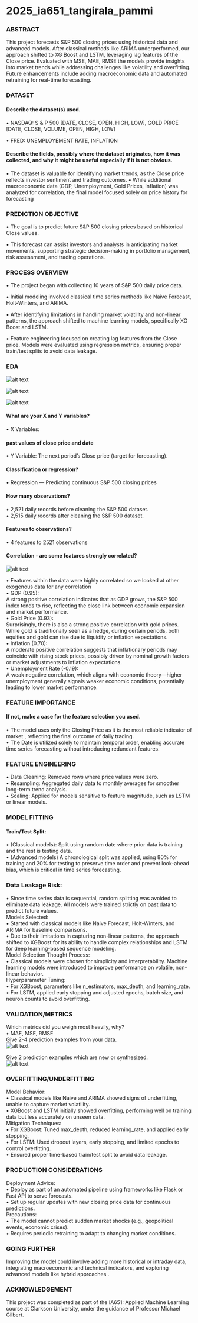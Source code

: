 # 2025_ia651_tangirala_pammi
### ABSTRACT
This project forecasts S&P 500 closing prices using historical data and advanced models. After classical methods like ARIMA underperformed, our approach shifted to XG Boost and LSTM, leveraging lag features of the Close price. Evaluated with MSE, MAE, RMSE  the models provide insights into market trends while addressing challenges like volatility and overfitting. Future enhancements include adding macroeconomic data and automated retraining for real-time forecasting.

### DATASET
#### Describe the dataset(s) used.  
•	NASDAQ:
 S & P 500 [DATE, CLOSE, OPEN, HIGH, LOW], 
GOLD PRICE [DATE, CLOSE, VOLUME, OPEN, HIGH,  LOW]


•	FRED: UNEMPLOYEMENT RATE, INFLATION 

#### Describe the fields, possibly where the dataset originates, how it was collected, and why it might be useful especially if it is not obvious.  


•	The dataset is valuable for identifying market trends, as the Close price reflects investor sentiment and trading outcomes. 
•	While additional macroeconomic data (GDP, Unemployment, Gold Prices, Inflation) was analyzed for correlation, the final model focused solely on price history for forecasting
### PREDICTION OBJECTIVE
•	The goal is to predict future S&P 500 closing prices based on historical Close values.


•	This forecast can assist investors and analysts in anticipating market movements, supporting strategic decision-making in portfolio management, risk assessment, and trading operations.

### PROCESS OVERVIEW
•	The project began with collecting 10 years of S&P 500 daily price data. 


•	Initial modeling involved classical time series methods like Naive Forecast, Holt-Winters, and ARIMA. 


•	After identifying limitations in handling market volatility and non-linear patterns, the approach shifted to machine learning models, specifically XG Boost and LSTM.


•	Feature engineering focused on creating lag features from the Close price. Models were evaluated using regression metrics, ensuring proper train/test splits to avoid data leakage.

### EDA
![alt text](image.png)


![alt text](image-1.png)


![alt text](image-2.png)


#### What are your X and Y variables? 
•	  X Variables:
#### past values of close price and date  
•	  Y Variable:
The next period’s Close price (target for forecasting).   
#### Classification or regression?  
•	Regression — Predicting continuous S&P 500 closing prices   
#### How many observations?  
•	2,521 daily records before cleaning the S&P 500 dataset.  
•	2,515 daily records after cleaning the S&P 500 dataset.  
#### Features to observations?  
•	4 features to 2521 observations  
#### Correlation - are some features strongly correlated?  


 ![alt text](image-3.png)

•	Features within the data were highly correlated so we looked at other exogenous data for any correlation   
•	GDP (0.95):   
A strong positive correlation indicates that as GDP grows, the S&P 500 index tends to rise, reflecting the close link between economic expansion and market performance.   
•	Gold Price (0.93):  
Surprisingly, there is also a strong positive correlation with gold prices. While gold is traditionally seen as a hedge, during certain   periods, both equities and gold can rise due to liquidity or inflation expectations.  
•	Inflation (0.70):  
A moderate positive correlation suggests that inflationary periods may coincide with rising stock prices, possibly driven by nominal growth factors or market adjustments to inflation expectations.  
•	Unemployment Rate (-0.19):  
A weak negative correlation, which aligns with economic theory—higher unemployment generally signals weaker economic conditions, potentially leading to lower market performance.  

### FEATURE IMPORTANCE  
#### If not, make a case for the feature selection you used.  
•	The model uses only the Closing Price as it is the most reliable indicator of market , reflecting the final outcome of daily trading.  
•	The Date is utilized solely to maintain temporal order, enabling accurate time series forecasting without introducing redundant features.  

### FEATURE ENGINEERING  
•	Data Cleaning: Removed rows where price values were zero.  
•	Resampling: Aggregated daily data to monthly averages for smoother long-term trend analysis.  
•	Scaling: Applied for models sensitive to feature magnitude, such as LSTM or linear models.  

### MODEL FITTING  

#### Train/Test Split:  
•	(Classical models): Split using random date where prior data is training and the rest is testing data.  
•	(Advanced models)  A chronological split was applied, using 80% for training and 20% for testing to preserve time order and prevent look-ahead bias, which is critical in time series forecasting.  
 
### Data Leakage Risk:  
•	Since time series data is sequential, random splitting was avoided to eliminate data leakage. All models were trained strictly on past data to predict future values.  
Models Selected:  
•	Started with classical models like Naive Forecast, Holt-Winters, and ARIMA for baseline comparisons.   
•	Due to their limitations in capturing non-linear patterns, the approach shifted to XGBoost for its ability to handle complex relationships and LSTM for deep learning-based sequence modeling.  
Model Selection Thought Process:  
•	Classical models were chosen for simplicity and interpretability. Machine learning models were introduced to improve performance on volatile, non-linear  behavior.  
Hyperparameter Tuning:  
•	For XGBoost, parameters like n_estimators, max_depth, and learning_rate.  
•	For LSTM, applied early stopping and adjusted epochs, batch size, and neuron counts to avoid overfitting.  

### VALIDATION/METRICS  
Which metrics did you weigh most heavily, why?  
•	MAE, MSE, RMSE  
Give 2-4 prediction examples from your data.  
![alt text](image-4.png)   

Give 2 prediction examples which are new or synthesized.   
![alt text](image-5.png)   




### OVERFITTING/UNDERFITTING  
Model Behavior:  
•	Classical models like Naive and ARIMA showed signs of underfitting, unable to capture market volatility.  
•	XGBoost and LSTM initially showed overfitting, performing well on training data but less accurately on unseen data.  
Mitigation Techniques:  
•	For XGBoost: Tuned max_depth, reduced learning_rate, and applied early stopping.  
•	For LSTM: Used dropout layers, early stopping, and limited epochs to control overfitting.  
•	Ensured proper time-based train/test split to avoid data leakage.  

### PRODUCTION CONSIDERATIONS  
Deployment Advice:  
•	Deploy as part of an automated pipeline using frameworks like Flask or Fast API to serve forecasts.   
•	Set up regular updates with new closing price data for continuous predictions.  
Precautions:  
•	The model cannot predict sudden market shocks (e.g., geopolitical events, economic crises).  
•	Requires periodic retraining to adapt to changing market conditions.  

### GOING FURTHER  
Improving the model could involve adding more historical or intraday data, integrating macroeconomic and technical indicators, and exploring advanced models like hybrid approaches .  

### ACKNOWLEDGEMENT  
This project was completed as part of the IA651: Applied Machine Learning course at Clarkson University, under the guidance of Professor Michael Gilbert.  
